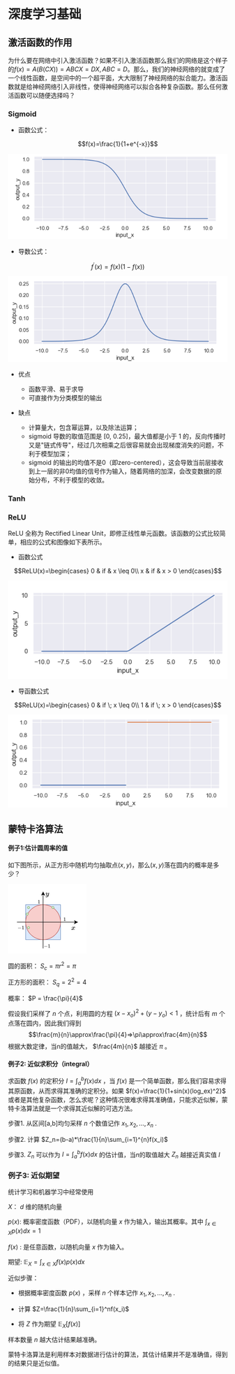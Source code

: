 # 深度学习基础
## 激活函数的作用
为什么要在网络中引入激活函数？如果不引入激活函数那么我们的网络是这个样子的$f(x)=A(B(CX))=ABCX=DX,ABC=D$。那么，我们的神经网络的就变成了一个线性函数，是空间中的一个超平面，大大限制了神经网络的拟合能力。激活函数就是给神经网络引入非线性，使得神经网络可以拟合各种复杂函数。那么任何激活函数可以随便选择吗？

### Sigmoid
* 函数公式：

$$f(x)=\frac{1}{1+e^{-x}}$$

<img src="asset/sigmoid.png">

* 导数公式：

$$f^{'}(x)=f(x)(1-f(x))$$

<img src="asset/sigmoid_diff.png">

* 优点
    * 函数平滑、易于求导
    * 可直接作为分类模型的输出

* 缺点
    * 计算量大，包含幂运算，以及除法运算；
    * sigmoid 导数的取值范围是 [0, 0.25]，最大值都是小于 1 的，反向传播时又是"链式传导"，经过几次相乘之后很容易就会出现梯度消失的问题，不利于模型加深；
    * sigmoid 的输出的均值不是0（即zero-centered），这会导致当前层接收到上一层的非0均值的信号作为输入，随着网络的加深，会改变数据的原始分布，不利于模型的收敛。

### Tanh


### ReLU
ReLU 全称为 Rectified Linear Unit，即修正线性单元函数。该函数的公式比较简单，相应的公式和图像如下表所示。
* 函数公式

$$ReLU(x)=\begin{cases}  
0 & if & x \leq 0\\
x & if & x > 0 
\end{cases}$$

<img src="asset/relu.png">

* 导函数公式

$$ReLU(x)=\begin{cases}  
0 & if \; x \leq 0\\
1 & if \; x > 0 
\end{cases}$$

<img src="asset/relu_diff.png">


## 蒙特卡洛算法

#### 例子1:估计圆周率的值

如下图所示，从正方形中随机均匀抽取点$(x,y)$，那么$(x,y)$落在圆内的概率是多少？

<img src="asset/mento_1.png">

圆的面积： $S_c = \pi r^2=\pi$ 

正方形的面积： $S_q = 2^2=4$ 

概率： $P = \frac{\pi}{4}$ 

假设我们采样了 $n$ 个点，利用圆的方程 $(x-x_o)^2+(y-y_o)<1$ ，统计后有 $m$ 个点落在圆内，因此我们得到
$$\frac{m}{n}\approx\frac{\pi}{4}=>\pi\approx\frac{4m}{n}$$
根据大数定律，当n的值越大， $\frac{4m}{n}$ 越接近 $\pi$ 。

#### 例子2: 近似求积分（integral）
求函数 $f(x)$ 的定积分 $I=\int^b_af(x)dx$ ，当 $f(x)$ 是一个简单函数，那么我们容易求得其原函数，从而求得其准确的定积分。如果 $f(x)=\frac{1}{1+sin(x)(log_ex)^2}$ 或者是其他复杂函数，怎么求呢？这种情况很难求得其准确值，只能求近似解，蒙特卡洛算法就是一个求得其近似解的可选方法。

步骤1. 从区间[a,b]均匀采样 $n$ 个数值记作 ${x_1,x_2,...,x_n}$ .

步骤2. 计算 $Z_n=(b-a)*\frac{1}{n}\sum_{i=1}^{n}f(x_i)$ 

步骤3. $Z_n$ 可以作为 $I=\int^b_af(x)dx$ 的估计值，当$n$的取值越大 $Z_n$ 越接近真实值 $I$ 

### 例子3: 近似期望
统计学习和机器学习中经常使用

$X$： $d$ 维的随机向量

$p(x)$: 概率密度函数（PDF），️以随机向量 $x$ 作为输入，输出其概率。其中 $\int_{x \in X}p(x)dx=1$ 

$f(x)$ : 是任意函数，以随机向量 $x$ 作为输入。

期望: $\mathbb{E}_X=\int_{x \in X}f(x)p(x)dx$ 

近似步骤：

* 根据概率密度函数 $p(x)$ ，采样 $n$ 个样本记作 $x_1,x_2,...,x_n$ .

* 计算 $Z=\frac{1}{n}\sum_{i=1}^nf(x_i)$ 

* 将 $Z$ 作为期望 $\mathbb{E}_{X}[f(x)]$

样本数量 $n$ 越大估计结果越准确。

蒙特卡洛算法是利用样本对数据进行估计的算法，其估计结果并不是准确值，得到的结果只是近似值。











